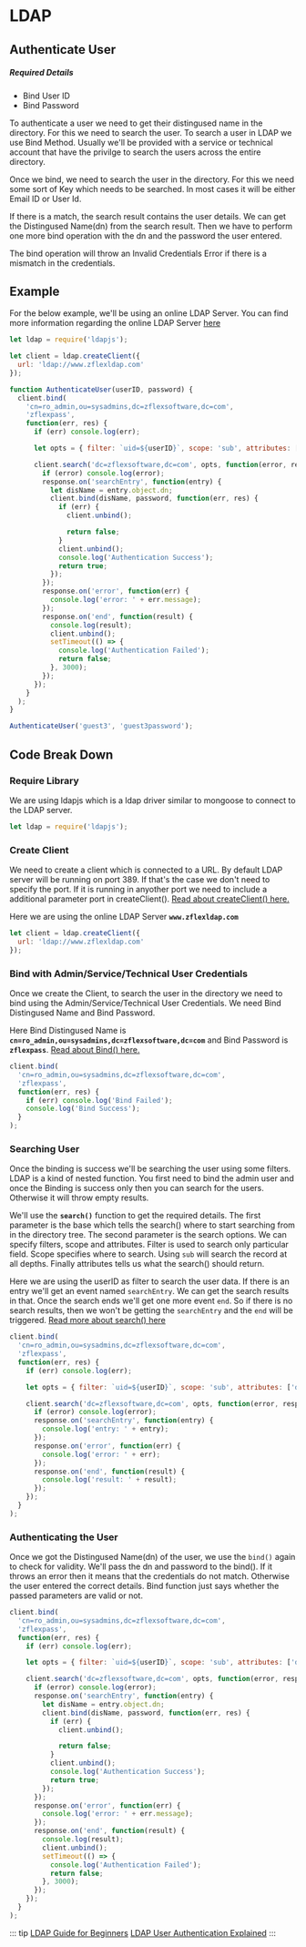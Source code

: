 # LDAP

## Authenticate User

##### Required Details

- Bind User ID
- Bind Password

To authenticate a user we need to get their distingused name in the directory. For this we need to search the user. To search a user in LDAP we use Bind Method. Usually we'll be provided with a service or technical account that have the privilge to search the users across the entire directory.

Once we bind, we need to search the user in the directory. For this we need some sort of Key which needs to be searched. In most cases it will be either Email ID or User Id.

If there is a match, the search result contains the user details. We can get the Distingused Name(dn) from the search result. Then we have to perform one more bind operation with the dn and the password the user entered.

The bind operation will throw an Invalid Credentials Error if there is a mismatch in the credentials.

## Example

For the below example, we'll be using an online LDAP Server. You can find more information regarding the online LDAP Server [here](https://www.zflexsoftware.com/index.php/pages/free-online-ldap)

```js
let ldap = require('ldapjs');

let client = ldap.createClient({
  url: 'ldap://www.zflexldap.com'
});

function AuthenticateUser(userID, password) {
  client.bind(
    'cn=ro_admin,ou=sysadmins,dc=zflexsoftware,dc=com',
    'zflexpass',
    function(err, res) {
      if (err) console.log(err);

      let opts = { filter: `uid=${userID}`, scope: 'sub', attributes: ['dn'] };

      client.search('dc=zflexsoftware,dc=com', opts, function(error, response) {
        if (error) console.log(error);
        response.on('searchEntry', function(entry) {
          let disName = entry.object.dn;
          client.bind(disName, password, function(err, res) {
            if (err) {
              client.unbind();

              return false;
            }
            client.unbind();
            console.log('Authentication Success');
            return true;
          });
        });
        response.on('error', function(err) {
          console.log('error: ' + err.message);
        });
        response.on('end', function(result) {
          console.log(result);
          client.unbind();
          setTimeout(() => {
            console.log('Authentication Failed');
            return false;
          }, 3000);
        });
      });
    }
  );
}

AuthenticateUser('guest3', 'guest3password');
```

## Code Break Down

### Require Library

We are using ldapjs which is a ldap driver similar to mongoose to connect to the LDAP server.

```js
let ldap = require('ldapjs');
```

### Create Client

We need to create a client which is connected to a URL. By default LDAP server will be running on port 389. If that's the case we don't need to specify the port. If it is running in anyother port we need to include a additional parameter port in createClient(). [Read about createClient() here.](http://ldapjs.org/client.html#create-a-client)

Here we are using the online LDAP Server **`www.zflexldap.com`**

```js
let client = ldap.createClient({
  url: 'ldap://www.zflexldap.com'
});
```

### Bind with Admin/Service/Technical User Credentials

Once we create the Client, to search the user in the directory we need to bind using the Admin/Service/Technical User Credentials. We need Bind Distingused Name and Bind Password.

Here Bind Distingused Name is **`cn=ro_admin,ou=sysadmins,dc=zflexsoftware,dc=com`** and Bind Password is **`zflexpass`**. [Read about Bind() here.](http://ldapjs.org/client.html#bind)

```js
client.bind(
  'cn=ro_admin,ou=sysadmins,dc=zflexsoftware,dc=com',
  'zflexpass',
  function(err, res) {
    if (err) console.log('Bind Failed');
    console.log('Bind Success');
  }
);
```

### Searching User

Once the binding is success we'll be searching the user using some filters. LDAP is a kind of nested function. You first need to bind the admin user and once the Binding is success only then you can search for the users. Otherwise it will throw empty results.

We'll use the **`search()`** function to get the required details. The first parameter is the base which tells the search() where to start searching from in the directory tree. The second parameter is the search options. We can specify filters, scope and attributes. Filter is used to search only particular field. Scope specifies where to search. Using `sub` will search the record at all depths. Finally attributes tells us what the search() should return.

Here we are using the userID as filter to search the user data. If there is an entry we'll get an event named `searchEntry`. We can get the search results in that. Once the search ends we'll get one more event `end`. So if there is no search results, then we won't be getting the `searchEntry` and the `end` will be triggered. [Read more about search() here](http://ldapjs.org/client.html#search)

```js
client.bind(
  'cn=ro_admin,ou=sysadmins,dc=zflexsoftware,dc=com',
  'zflexpass',
  function(err, res) {
    if (err) console.log(err);

    let opts = { filter: `uid=${userID}`, scope: 'sub', attributes: ['dn'] };

    client.search('dc=zflexsoftware,dc=com', opts, function(error, response) {
      if (error) console.log(error);
      response.on('searchEntry', function(entry) {
        console.log('entry: ' + entry);
      });
      response.on('error', function(err) {
        console.log('error: ' + err);
      });
      response.on('end', function(result) {
        console.log('result: ' + result);
      });
    });
  }
);
```

### Authenticating the User

Once we got the Distingused Name(dn) of the user, we use the `bind()` again to check for validity. We'll pass the dn and password to the bind(). If it throws an error then it means that the credentials do not match. Otherwise the user entered the correct details. Bind function just says whether the passed parameters are valid or not.

```js
client.bind(
  'cn=ro_admin,ou=sysadmins,dc=zflexsoftware,dc=com',
  'zflexpass',
  function(err, res) {
    if (err) console.log(err);

    let opts = { filter: `uid=${userID}`, scope: 'sub', attributes: ['dn'] };

    client.search('dc=zflexsoftware,dc=com', opts, function(error, response) {
      if (error) console.log(error);
      response.on('searchEntry', function(entry) {
        let disName = entry.object.dn;
        client.bind(disName, password, function(err, res) {
          if (err) {
            client.unbind();

            return false;
          }
          client.unbind();
          console.log('Authentication Success');
          return true;
        });
      });
      response.on('error', function(err) {
        console.log('error: ' + err.message);
      });
      response.on('end', function(result) {
        console.log(result);
        client.unbind();
        setTimeout(() => {
          console.log('Authentication Failed');
          return false;
        }, 3000);
      });
    });
  }
);
```

::: tip
[LDAP Guide for Beginners](http://ldapjs.org/guide.html)
[LDAP User Authentication Explained](https://connect2id.com/products/ldapauth/auth-explained)
:::
